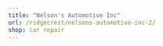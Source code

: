```yaml
---
title: "Nelson's Automotive Inc"
url: /ridgecrest/nelsons-automotive-inc-2/
shop: car repair
---
```

